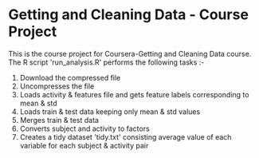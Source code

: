# Getting and Cleaning Data - Course Project

This is the course project for Coursera-Getting and Cleaning Data course.
The R script 'run_analysis.R' performs the following tasks :-

1. Download the compressed file
2. Uncompresses the file
3. Loads activity & features file and gets feature labels corresponding to mean & std
4. Loads train & test data keeping only mean & std values
5. Merges train & test data
6. Converts subject and activity to factors
7. Creates a tidy dataset 'tidy.txt' consisting average value of each variable for each subject & activity pair